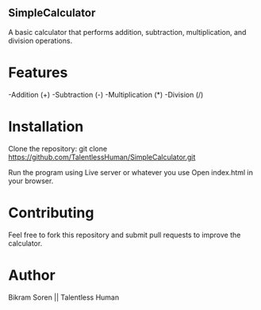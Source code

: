 ## SimpleCalculator

A basic calculator that performs addition, subtraction, multiplication, and division operations.

# Features
-Addition (+)
-Subtraction (-)
-Multiplication (*)
-Division (/)

# Installation
Clone the repository:
git clone https://github.com/TalentlessHuman/SimpleCalculator.git

Run the program using Live server or whatever you use
Open index.html in your browser.

# Contributing
Feel free to fork this repository and submit pull requests to improve the calculator.

# Author
Bikram Soren || Talentless Human
